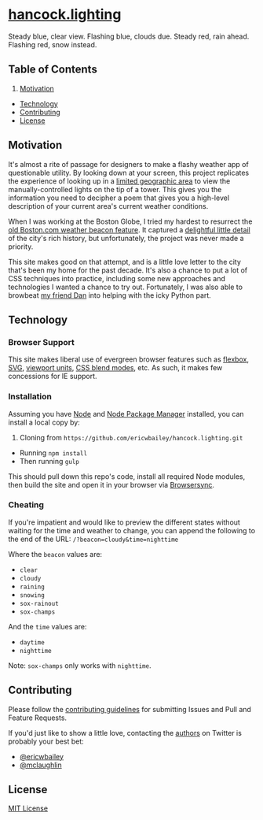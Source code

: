 # [hancock.lighting](http://hancock.lighting)

Steady blue, clear view. Flashing blue, clouds due. Steady red, rain ahead. Flashing red, snow instead.

## Table of Contents

1. [Motivation](#motivation)
- [Technology](#technology)
- [Contributing](#contributing)
- [License](#license)

## Motivation

It's almost a rite of passage for designers to make a flashy weather app of questionable utility. By looking down at your screen, this project replicates the experience of looking up in a [limited geographic area](https://goo.gl/maps/y3D9mBrG1YE2) to view the manually-controlled lights on the tip of a tower. This gives you the information you need to decipher a poem that gives you a high-level description of your current area's current weather conditions.

When I was working at the Boston Globe, I tried my hardest to resurrect the [old Boston.com weather beacon feature](http://archive.boston.com/sports/baseball/redsox/articles/2004/10/29/hancockbeacon/). It captured a [delightful little detail](http://www.bizjournals.com/boston/blog/bottom_line/2012/11/berkley-weather-beacon-survives.html) of the city's rich history, but unfortunately, the project was never made a priority.

This site makes good on that attempt, and is a little love letter to the city that's been my home for the past decade. It's also a chance to put a lot of CSS techniques into practice, including some new approaches and technologies I wanted a chance to try out. Fortunately, I was also able to browbeat [my friend Dan](https://github.com/danielsmc) into helping with the icky Python part.

## Technology

### Browser Support

This site makes liberal use of evergreen browser features such as [flexbox](http://caniuse.com/#feat=flexbox), [SVG](http://caniuse.com/#feat=svg), [viewport units](http://caniuse.com/#feat=viewport-units), [CSS blend modes](http://caniuse.com/#feat=css-backgroundblendmode), etc. As such, it makes few concessions for IE support.

### Installation

Assuming you have [Node](https://nodejs.org/en/) and [Node Package Manager](https://www.npmjs.com/) installed, you can install a local copy by:

1. Cloning from `https://github.com/ericwbailey/hancock.lighting.git` 
- Running `npm install`
- Then running `gulp`

This should pull down this repo's code, install all required Node modules, then build the site and open it in your browser via [Browsersync](https://www.browsersync.io/).

### Cheating

If you're impatient and would like to preview the different  states without waiting for the time and weather to change, you can append the following to the end of the URL: `/?beacon=cloudy&time=nighttime`

Where the `beacon` values are:

- `clear`
- `cloudy`
- `raining`
- `snowing`
- `sox-rainout`
- `sox-champs`

And the `time` values are:

- `daytime`
- `nighttime`

Note: `sox-champs` only works with `nighttime`.

## Contributing

Please follow the [contributing guidelines](https://github.com/ericwbailey/hancock.lighting/CONTRIBUTING.md) for submitting Issues and Pull and Feature Requests.

If you'd just like to show a little love, contacting the [authors](https://github.com/ericwbailey/hancock.lighting/AUTHORS) on Twitter is probably your best bet:

- [@ericwbailey](https://twitter.com/ericwbailey)
- [@mclaughlin](http://twitter.com/mclaughlin)

## License

[MIT License](https://raw.githubusercontent.com/ericwbailey/hancock.lighting/master/LICENSE)
